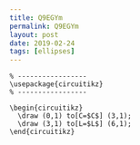 ```yaml
---
title: Q9EGYm
permalink: Q9EGYm
layout: post
date: 2019-02-24
tags: [ellipses]
---
```


```latex% Dans le préambule
% -----------------
\usepackage{circuitikz}
% -----------------

\begin{circuitikz}
  \draw (0,1) to[C=$C$] (3,1);
  \draw (3,1) to[L=$L$] (6,1);
\end{circuitikz}
```